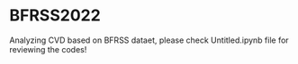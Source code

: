 # BFRSS2022
Analyzing CVD based on BFRSS dataet, please check Untitled.ipynb file for reviewing the codes!
